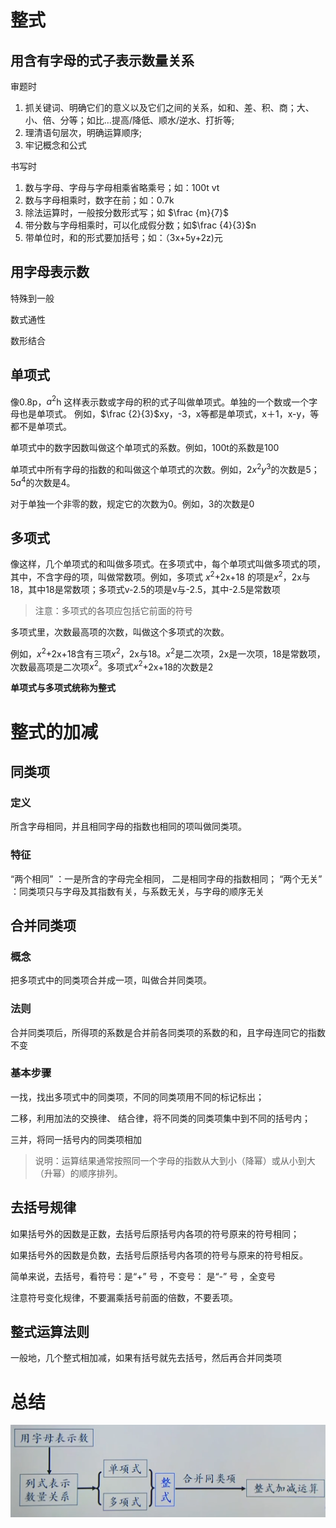 # 整式
## 用含有字母的式子表示数量关系

审题时 
1. 抓关键词、明确它们的意义以及它们之间的关系，如和、差、积、商；大、小、倍、分等；如比…提高/降低、顺水/逆水、打折等; 
2. 理清语句层次，明确运算顺序; 
3. 牢记概念和公式

书写时
1. 数与字母、字母与字母相乘省略乘号；如：100t vt
2. 数与字母相乘时，数字在前；如：0.7k
3. 除法运算时，一般按分数形式写；如 $\frac {m}{7}$
4. 带分数与字母相乘时，可以化成假分数；如$\frac {4}{3}$n
5. 带单位时，和的形式要加括号；如：（3x+5y+2z)元

## 用字母表示数
特殊到一般

数式通性

数形结合

## 单项式
像0.8p，$a^2$h 这样表示数或字母的积的式子叫做单项式。单独的一个数或一个字母也是单项式。 
例如，$\frac {2}{3}$xy，-3，x等都是单项式，x＋1，x-y，等都不是单项式。

单项式中的数字因数叫做这个单项式的系数。例如，100t的系数是100

单项式中所有字母的指数的和叫做这个单项式的次数。例如，2$x^2$$y^3$的次数是5；5$a^4$的次数是4。

对于单独一个非零的数，规定它的次数为0。例如，3的次数是0

## 多项式
像这样，几个单项式的和叫做多项式。在多项式中，每个单项式叫做多项式的项，其中，不含字母的项，叫做常数项。例如，多项式 $x^2$+2x+18 的项是$x^2$，2x与18，其中18是常数项；多项式v-2.5的项是v与-2.5，其中-2.5是常数项
> 注意：多项式的各项应包括它前面的符号

多项式里，次数最高项的次数，叫做这个多项式的次数。

例如，$x^2$+2x+18含有三项$x^2$，2x与18。$x^2$是二次项，2x是一次项，18是常数项，次数最高项是二次项$x^2$。多项式$x^2$+2x+18的次数是2

**单项式与多项式统称为整式**

# 整式的加减
## 同类项 
### 定义
所含字母相同，并且相同字母的指数也相同的项叫做同类项。 

### 特征
“两个相同” ：一是所含的字母完全相同， 二是相同字母的指数相同； 
“两个无关” ：同类项只与字母及其指数有关，与系数无关，与字母的顺序无关

## 合并同类项
### 概念
把多项式中的同类项合并成一项，叫做合并同类项。

### 法则
合并同类项后，所得项的系数是合并前各同类项的系数的和，且字母连同它的指数不变

### 基本步骤
一找，找出多项式中的同类项，不同的同类项用不同的标记标出； 

二移，利用加法的交换律、 结合律，将不同类的同类项集中到不同的括号内； 

三并，将同一括号内的同类项相加

> 说明：运算结果通常按照同一个字母的指数从大到小（降幂）或从小到大（升幂）的顺序排列。

## 去括号规律
如果括号外的因数是正数，去括号后原括号内各项的符号原来的符号相同； 

如果括号外的因数是负数，去括号后原括号内各项的符号与原来的符号相反。

简单来说，去括号，看符号：是“+” 号 ，不变号： 是“-” 号 ，全变号

注意符号变化规律，不要漏乘括号前面的倍数，不要丢项。

## 整式运算法则
一般地，几个整式相加减，如果有括号就先去括号，然后再合并同类项

# 总结
![alt 知识结构图](../pic/整式的加减知识结构.png)